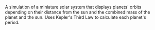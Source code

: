A simulation of a miniature solar system that displays planets' orbits
depending on their distance from the sun and the combined mass of the planet
and the sun. Uses Kepler's Third Law to calculate each planet's period.